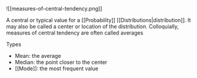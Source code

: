 ![[measures-of-central-tendency.png]]

A central or typical value for a [[Probability]] [[Distributions|distribution]]. It may also be called a center or location of the distribution. Colloquially, measures of central tendency are often called averages

Types

- Mean: the average
- Median: the point closer to the center
- [[Mode]]: the most frequent value